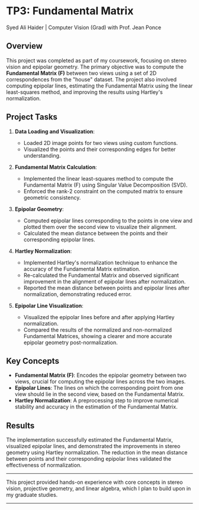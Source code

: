 # TP3: Fundamental Matrix
Syed Ali Haider | Computer Vision (Grad) with Prof. Jean Ponce
## Overview

This project was completed as part of my coursework, focusing on stereo vision and epipolar geometry. The primary objective was to compute the **Fundamental Matrix (F)** between two views using a set of 2D correspondences from the "house" dataset. The project also involved computing epipolar lines, estimating the Fundamental Matrix using the linear least-squares method, and improving the results using Hartley's normalization.

## Project Tasks

1. **Data Loading and Visualization**:
   - Loaded 2D image points for two views using custom functions.
   - Visualized the points and their corresponding edges for better understanding.

2. **Fundamental Matrix Calculation**:
   - Implemented the linear least-squares method to compute the Fundamental Matrix (F) using Singular Value Decomposition (SVD).
   - Enforced the rank-2 constraint on the computed matrix to ensure geometric consistency.

3. **Epipolar Geometry**:
   - Computed epipolar lines corresponding to the points in one view and plotted them over the second view to visualize their alignment.
   - Calculated the mean distance between the points and their corresponding epipolar lines.

4. **Hartley Normalization**:
   - Implemented Hartley's normalization technique to enhance the accuracy of the Fundamental Matrix estimation.
   - Re-calculated the Fundamental Matrix and observed significant improvement in the alignment of epipolar lines after normalization.
   - Reported the mean distance between points and epipolar lines after normalization, demonstrating reduced error.

5. **Epipolar Line Visualization**:
   - Visualized the epipolar lines before and after applying Hartley normalization.
   - Compared the results of the normalized and non-normalized Fundamental Matrices, showing a clearer and more accurate epipolar geometry post-normalization.

## Key Concepts

- **Fundamental Matrix (F)**: Encodes the epipolar geometry between two views, crucial for computing the epipolar lines across the two images.
- **Epipolar Lines**: The lines on which the corresponding point from one view should lie in the second view, based on the Fundamental Matrix.
- **Hartley Normalization**: A preprocessing step to improve numerical stability and accuracy in the estimation of the Fundamental Matrix.

## Results

The implementation successfully estimated the Fundamental Matrix, visualized epipolar lines, and demonstrated the improvements in stereo geometry using Hartley normalization. The reduction in the mean distance between points and their corresponding epipolar lines validated the effectiveness of normalization.

---

This project provided hands-on experience with core concepts in stereo vision, projective geometry, and linear algebra, which I plan to build upon in my graduate studies. 

---
